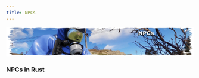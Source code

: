 ```yaml
---
title: NPCs
---
```


<p>
  
<center><img src="wiki/images/npcs.png"></center>

<p>

<h3>NPCs in Rust</h3>
